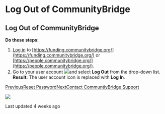 # Log Out of CommunityBridge

## Log Out of CommunityBridge

**Do these steps:**

1. ​[Log in](login-to-communitybridge.md) to [https://funding.communitybridge.org/](https://funding.communitybridge.org/) or [https://people.communitybridge.org/](https://people.communitybridge.org/).
2. Go to your user account ![](https://firebasestorage.googleapis.com/v0/b/gitbook-28427.appspot.com/o/assets%2Flinux-foundation-documentation%2F-M2DD0Aet7mbzEuwibdA%2F-M2DE4Fw13fDEZTsEexS%2F7418876.png?generation=1584008035909566&alt=media)and select **Log Out** from the drop-down list. **Result:** The user account icon is replaced with **Log In**.

[PreviousReset Password](reset-password.md)[NextContact CommuntiyBridge Support](contact-communtiybridge-support.md)

![](https://avatars0.githubusercontent.com/u/56246319?v=4)

Last updated 4 weeks ago

